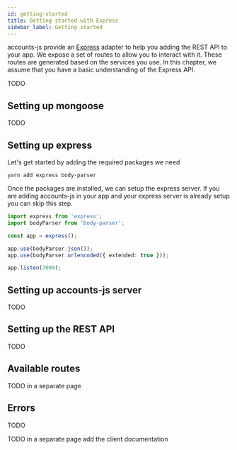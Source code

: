 ```yaml
---
id: getting-started
title: Getting started with Express
sidebar_label: Getting started
---
```


accounts-js provide an [Express](https://expressjs.com/) adapter to help you adding the REST API to your app.
We expose a set of routes to allow you to interact with it. These routes are generated based on the services you use. In this chapter, we assume that you have a basic understanding of the Express API.

TODO

## Setting up mongoose

TODO

## Setting up express

Let's get started by adding the required packages we need

```
yarn add express body-parser
```

Once the packages are installed, we can setup the express server. If you are adding accounts-js in your app and your express server is already setup you can skip this step.

```typescript
import express from 'express';
import bodyParser from 'body-parser';

const app = express();

app.use(bodyParser.json());
app.use(bodyParser.urlencoded({ extended: true }));

app.listen(3000);
```

## Setting up accounts-js server

TODO

## Setting up the REST API

TODO

## Available routes

TODO in a separate page

## Errors

TODO

TODO in a separate page add the client documentation
